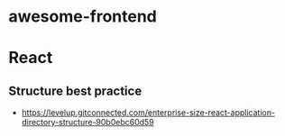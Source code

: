 # awesome-frontend

# React
## Structure best practice
- https://levelup.gitconnected.com/enterprise-size-react-application-directory-structure-90b0ebc60d59

